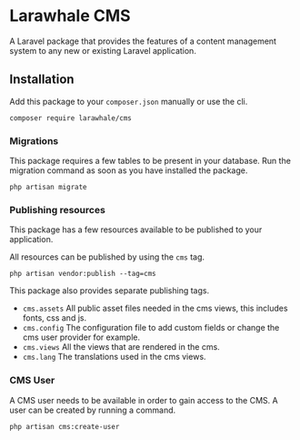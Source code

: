 # Larawhale CMS

A Laravel package that provides the features of a content management system to any new or existing Laravel application.

## Installation

Add this package to your `composer.json` manually or use the cli.

```
composer require larawhale/cms
```

### Migrations

This package requires a few tables to be present in your database. Run the migration command as soon as you have installed the package.

```
php artisan migrate
```

### Publishing resources

This package has a few resources available to be published to your application.

All resources can be published by using the `cms` tag.

```
php artisan vendor:publish --tag=cms
```

This package also provides separate publishing tags.
- `cms.assets`
  All public asset files needed in the cms views, this includes fonts, css and js.
- `cms.config`
  The configuration file to add custom fields or change the cms user provider for example.
- `cms.views`
  All the views that are rendered in the cms.
- `cms.lang`
  The translations used in the cms views.

### CMS User

A CMS user needs to be available in order to gain access to the CMS. A user can be created by running a command.

```
php artisan cms:create-user
```

